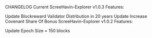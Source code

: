 CHANGELOG
Current
ScreeHavin-Explorer v1.0.3
Features:

Update Blockreward Validator Distribution in 20 years
Update Increase Covenant Share Of Bonus
ScreeHavin-Explorer v1.0.2
Features:

Update Epoch Size = 150 blocks
